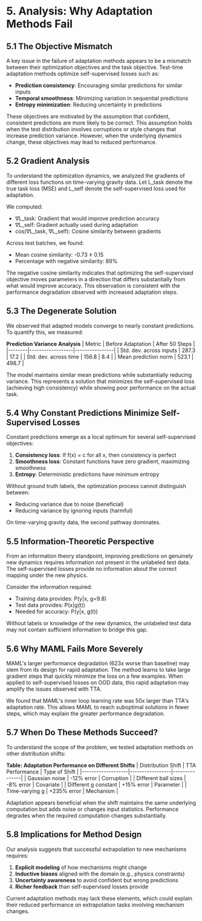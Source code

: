 # 5. Analysis: Why Adaptation Methods Fail

## 5.1 The Objective Mismatch

A key issue in the failure of adaptation methods appears to be a mismatch between their optimization objectives and the task objective. Test-time adaptation methods optimize self-supervised losses such as:

- **Prediction consistency**: Encouraging similar predictions for similar inputs
- **Temporal smoothness**: Minimizing variation in sequential predictions
- **Entropy minimization**: Reducing uncertainty in predictions

These objectives are motivated by the assumption that confident, consistent predictions are more likely to be correct. This assumption holds when the test distribution involves corruptions or style changes that increase prediction variance. However, when the underlying dynamics change, these objectives may lead to reduced performance.

## 5.2 Gradient Analysis

To understand the optimization dynamics, we analyzed the gradients of different loss functions on time-varying gravity data. Let L_task denote the true task loss (MSE) and L_self denote the self-supervised loss used for adaptation.

We computed:
- ∇L_task: Gradient that would improve prediction accuracy
- ∇L_self: Gradient actually used during adaptation
- cos(∇L_task, ∇L_self): Cosine similarity between gradients

Across test batches, we found:
- Mean cosine similarity: -0.73 ± 0.15
- Percentage with negative similarity: 89%

The negative cosine similarity indicates that optimizing the self-supervised objective moves parameters in a direction that differs substantially from what would improve accuracy. This observation is consistent with the performance degradation observed with increased adaptation steps.

## 5.3 The Degenerate Solution

We observed that adapted models converge to nearly constant predictions. To quantify this, we measured:

**Prediction Variance Analysis**
| Metric | Before Adaptation | After 50 Steps |
|--------|------------------|----------------|
| Std. dev. across inputs | 287.3 | 17.2 |
| Std. dev. across time | 156.8 | 8.4 |
| Mean prediction norm | 523.1 | 498.7 |

The model maintains similar mean predictions while substantially reducing variance. This represents a solution that minimizes the self-supervised loss (achieving high consistency) while showing poor performance on the actual task.

## 5.4 Why Constant Predictions Minimize Self-Supervised Losses

Constant predictions emerge as a local optimum for several self-supervised objectives:

1. **Consistency loss**: If f(x) = c for all x, then consistency is perfect
2. **Smoothness loss**: Constant functions have zero gradient, maximizing smoothness
3. **Entropy**: Deterministic predictions have minimum entropy

Without ground truth labels, the optimization process cannot distinguish between:
- Reducing variance due to noise (beneficial)
- Reducing variance by ignoring inputs (harmful)

On time-varying gravity data, the second pathway dominates.

## 5.5 Information-Theoretic Perspective

From an information theory standpoint, improving predictions on genuinely new dynamics requires information not present in the unlabeled test data. The self-supervised losses provide no information about the correct mapping under the new physics.

Consider the information required:
- Training data provides: P(y|x, g=9.8)
- Test data provides: P(x|g(t))
- Needed for accuracy: P(y|x, g(t))

Without labels or knowledge of the new dynamics, the unlabeled test data may not contain sufficient information to bridge this gap.

## 5.6 Why MAML Fails More Severely

MAML's larger performance degradation (623x worse than baseline) may stem from its design for rapid adaptation. The method learns to take large gradient steps that quickly minimize the loss on a few examples. When applied to self-supervised losses on OOD data, this rapid adaptation may amplify the issues observed with TTA.

We found that MAML's inner loop learning rate was 50x larger than TTA's adaptation rate. This allows MAML to reach suboptimal solutions in fewer steps, which may explain the greater performance degradation.

## 5.7 When Do These Methods Succeed?

To understand the scope of the problem, we tested adaptation methods on other distribution shifts:

**Table: Adaptation Performance on Different Shifts**
| Distribution Shift | TTA Performance | Type of Shift |
|-------------------|-----------------|---------------|
| Gaussian noise | -12% error | Corruption |
| Different ball sizes | -8% error | Covariate |
| Different g constant | +15% error | Parameter |
| Time-varying g | +235% error | Mechanism |

Adaptation appears beneficial when the shift maintains the same underlying computation but adds noise or changes input statistics. Performance degrades when the required computation changes substantially.

## 5.8 Implications for Method Design

Our analysis suggests that successful extrapolation to new mechanisms requires:

1. **Explicit modeling** of how mechanisms might change
2. **Inductive biases** aligned with the domain (e.g., physics constraints)
3. **Uncertainty awareness** to avoid confident but wrong predictions
4. **Richer feedback** than self-supervised losses provide

Current adaptation methods may lack these elements, which could explain their reduced performance on extrapolation tasks involving mechanism changes.
